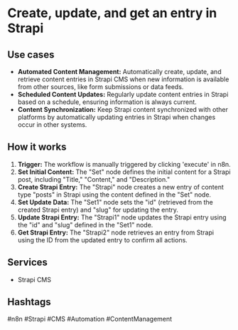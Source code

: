 # Create, update, and get an entry in Strapi

## Use cases

*   **Automated Content Management:** Automatically create, update, and retrieve content entries in Strapi CMS when new information is available from other sources, like form submissions or data feeds.
*   **Scheduled Content Updates:** Regularly update content entries in Strapi based on a schedule, ensuring information is always current.
*   **Content Synchronization:** Keep Strapi content synchronized with other platforms by automatically updating entries in Strapi when changes occur in other systems.

## How it works

1.  **Trigger:** The workflow is manually triggered by clicking 'execute' in n8n.
2.  **Set Initial Content:** The "Set" node defines the initial content for a Strapi post, including "Title," "Content," and "Description."
3.  **Create Strapi Entry:** The "Strapi" node creates a new entry of content type "posts" in Strapi using the content defined in the "Set" node.
4.  **Set Update Data:** The "Set1" node sets the "id" (retrieved from the created Strapi entry) and "slug" for updating the entry.
5.  **Update Strapi Entry:** The "Strapi1" node updates the Strapi entry using the "id" and "slug" defined in the "Set1" node.
6.  **Get Strapi Entry:** The "Strapi2" node retrieves an entry from Strapi using the ID from the updated entry to confirm all actions.

## Services

*   Strapi CMS

## Hashtags

#n8n #Strapi #CMS #Automation #ContentManagement
